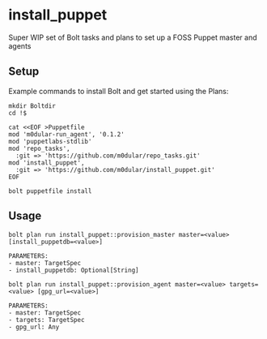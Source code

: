 # install_puppet

Super WIP set of Bolt tasks and plans to set up a FOSS Puppet master and agents

## Setup

Example commands to install Bolt and get started using the Plans:

```
mkdir Boltdir
cd !$
```

```
cat <<EOF >Puppetfile
mod 'm0dular-run_agent', '0.1.2'
mod 'puppetlabs-stdlib'
mod 'repo_tasks',
  :git => 'https://github.com/m0dular/repo_tasks.git'
mod 'install_puppet',
  :git => 'https://github.com/m0dular/install_puppet.git'
EOF
```

```
bolt puppetfile install
```

## Usage

```
bolt plan run install_puppet::provision_master master=<value> [install_puppetdb=<value>]

PARAMETERS:
- master: TargetSpec
- install_puppetdb: Optional[String]
```

```
bolt plan run install_puppet::provision_agent master=<value> targets=<value> [gpg_url=<value>]

PARAMETERS:
- master: TargetSpec
- targets: TargetSpec
- gpg_url: Any
```
